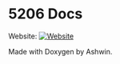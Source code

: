 # 5206 Docs

Website: [![Website](https://github.com/The-Knights-of-Ni/5206-docs/actions/workflows/deploy.yml/badge.svg)](https://the-knights-of-ni.github.io/5206-docs/)

Made with Doxygen by Ashwin.
